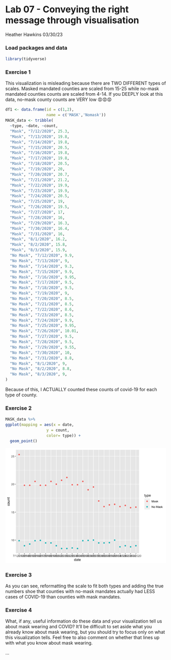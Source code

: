 Lab 07 - Conveying the right message through visualisation
================
Heather Hawkins
03/30/23

### Load packages and data

``` r
library(tidyverse) 
```

### Exercise 1

This visualization is misleading because there are TWO DIFFERENT types
of scales. Masked mandated counties are scaled from 15-25 while no-mask
mandated counties counts are scaled from 4-14. If you DEEPLY look at
this data, no-mask county counts are VERY low 😡😡😡

``` r
df1 <- data.frame(id = c(1,2),
                  name = c('MASK','Nomask'))
MASK_data <- tribble(
  ~type, ~date, ~count,
  "Mask", "7/12/2020", 25.3,
  "Mask", "7/13/2020", 19.8,
  "Mask", "7/14/2020", 19.8,
  "Mask", "7/15/2020", 20.5,
  "Mask", "7/16/2020", 19.8,
  "Mask", "7/17/2020", 19.8,
  "Mask", "7/18/2020", 20.5,
  "Mask", "7/19/2020", 20,
  "Mask", "7/20/2020", 20.7,
  "Mask", "7/21/2020", 21.2,
  "Mask", "7/22/2020", 19.9,
  "Mask", "7/23/2020", 19.9,
  "Mask", "7/24/2020", 20.5,
  "Mask", "7/25/2020", 19,
  "Mask", "7/26/2020", 19.5,
  "Mask", "7/27/2020", 17,
  "Mask", "7/28/2020", 16,
  "Mask", "7/29/2020", 16.3,
  "Mask", "7/30/2020", 16.4,
  "Mask", "7/31/2020", 16,
  "Mask", "8/1/2020", 16.2,
  "Mask", "8/2/2020", 15.8,
  "Mask", "8/3/2020", 15.9,
  "No Mask", "7/12/2020", 9.9,
  "No Mask", "7/13/2020", 9,
  "No Mask", "7/14/2020", 9.3,
  "No Mask", "7/15/2020", 9.9,
  "No Mask", "7/16/2020", 9.95,
  "No Mask", "7/17/2020", 9.5,
  "No Mask", "7/18/2020", 9.5,
  "No Mask", "7/19/2020", 9,
  "No Mask", "7/20/2020", 8.5,
  "No Mask", "7/21/2020", 8.5,
  "No Mask", "7/22/2020", 8.6,
  "No Mask", "7/23/2020", 8.5,
  "No Mask", "7/24/2020", 9.9,
  "No Mask", "7/25/2020", 9.95,
  "No Mask", "7/26/2020", 10.01,
  "No Mask", "7/27/2020", 9.5,
  "No Mask", "7/28/2020", 9.5,
  "No Mask", "7/29/2020", 9.55,
  "No Mask", "7/30/2020", 10,
  "No Mask", "7/31/2020", 8.8,
  "No Mask", "8/1/2020", 9,
  "No Mask", "8/2/2020", 8.8,
  "No Mask", "8/3/2020", 9,
)
```

Because of this, I ACTUALLY counted these counts of covid-19 for each
type of county.

### Exercise 2

``` r
MASK_data %>%
ggplot(mapping = aes(x = date,
                  y = count, 
                  color= type)) +
  geom_point()
```

![](lab-07_files/figure-gfm/Plot-1.png)<!-- -->

### Exercise 3

As you can see, reformatting the scale to fit both types and adding the
true numbers shoe that counties with no-mask mandates actually had LESS
cases of COVID-19 than counties with mask mandates.

### Exercise 4

What, if any, useful information do these data and your visualization
tell us about mask wearing and COVID? It’ll be difficult to set aside
what you already know about mask wearing, but you should try to focus
only on what this visualization tells. Feel free to also comment on
whether that lines up with what you know about mask wearing.

…
